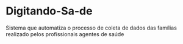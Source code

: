 # Digitando-Sa-de
Sistema que automatiza o processo de coleta de dados das famílias realizado pelos profissionais agentes de saúde
